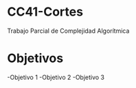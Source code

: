 # CC41-Cortes
Trabajo Parcial de Complejidad Algorítmica
# Objetivos
-Objetivo 1
-Objetivo 2
-Objetivo 3
